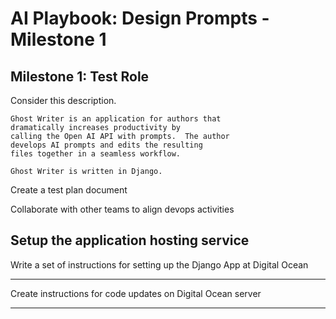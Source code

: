 # AI Playbook: Design Prompts - Milestone 1

## Milestone 1: Test Role

Consider this description.

    Ghost Writer is an application for authors that 
    dramatically increases productivity by
    calling the Open AI API with prompts.  The author 
    develops AI prompts and edits the resulting
    files together in a seamless workflow.

    Ghost Writer is written in Django.

Create a test plan document

Collaborate with other teams to align devops activities


## Setup the application hosting service

Write a set of instructions for setting up the Django App at Digital Ocean

---

Create instructions for code updates on Digital Ocean server

---
